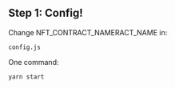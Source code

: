 
Step 1: Config!
---------------

Change NFT_CONTRACT_NAMERACT_NAME in:

    config.js

One command:

    yarn start

